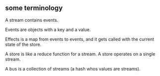 ## some terminology

A stream contains events. 

Events are objects with a key and a value.

Effects is a map from events to events, and it gets called with the current state of the store.

A store is like a reduce function for a stream. A store operates on a single stream.

A bus is a collection of streams (a hash whos values are streams).


